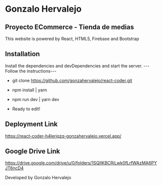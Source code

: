 # Gonzalo Hervalejo
## Proyecto ECommerce - Tienda de medias
This website is powered by React, HTML5, Firebase and Bootstrap 

## Installation
Install the dependencies and devDependencies and start the server.
---Follow the instructions--- 

- git clone https://github.com/gonzahervalejo/react-coder.git

- npm install | yarn 

- npm run dev | yarn dev 

- Ready to edit!

## Deployment Link
https://react-coder-h4lerjqzq-gonzahervalejo.vercel.app/
 
 ## Google Drive Link
 https://drive.google.com/drive/u/0/folders/1SQIIKBCRjLwk0fLrfWAzMA6PYJT6ncD4
 
 Developed by Gonzalo Hervalejo
